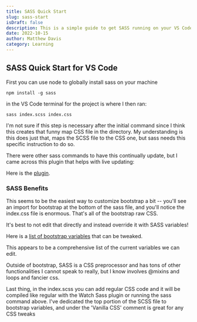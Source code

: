 ```yaml
---
title: SASS Quick Start
slug: sass-start
isDraft: false
description: This is a simple guide to get SASS running on your VS Code project along with the Live Sass Compiler plugin.
date: 2022-10-15
author: Matthew Davis
category: Learning
---
```


## SASS Quick Start for VS Code

First you can use node to globally install sass on your machine

`npm install -g sass`

in the VS Code terminal for the project is where I then ran:

`sass index.scss index.css`

I'm not sure if this step is necessary after the initial command since I think this creates that funny map CSS file in the directory. My understanding is this does just that, maps the SCSS file to the CSS one, but sass needs this specific instruction to do so.

There were other sass commands to have this continually update, but I came across this plugin that helps with live updating:

Here is the [plugin](https://marketplace.visualstudio.com/items?itemName=ritwickdey.live-sass).

### SASS Benefits

This seems to be the easiest way to customize bootstrap a bit -- you'll see an import for bootstrap at the bottom of the sass file, and you'll notice the index.css file is enormous. That's all of the bootstrap raw CSS.

It's best to not edit that directly and instead override it with SASS variables!

Here is a [list of bootstrap variables](https://github.com/twbs/bootstrap/blob/main/scss/_variables.scss) that can be tweaked.

This appears to be a comprehensive list of the current variables we can edit.

Outside of bootstrap, SASS is a CSS preprocessor and has tons of other functionalities I cannot speak to really, but I know involves @mixins and loops and fancier css.

Last thing, in the index.scss you can add regular CSS code and it will be compiled like regular with the Watch Sass plugin or running the sass command above. I've dedicated the top portion of the SCSS file to bootstrap variables, and under the 'Vanilla CSS' comment is great for any CSS tweaks
